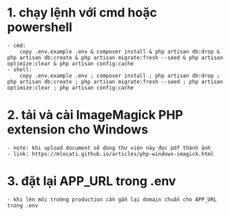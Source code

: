 # 1. chạy lệnh với cmd hoặc powershell
    - cmd:
        copy .env.example .env & composer install & php artisan db:drop & php artisan db:create & php artisan migrate:fresh --seed & php artisan optimize:clear & php artisan config:cache
    - shell:
        copy .env.example .env ; composer install ; php artisan db:drop ; php artisan db:create ; php artisan migrate:fresh --seed ; php artisan optimize:clear ; php artisan config:cache

# 2. tải và cài ImageMagick PHP extension cho Windows
    - note: khi upload document sẽ dùng thư viện này đọc pdf thành ảnh
    - link: https://mlocati.github.io/articles/php-windows-imagick.html

# 3. đặt lại APP_URL trong .env
    - khi lên môi trường production cần gắn lại domain chuẩn cho APP_URL trong .env
